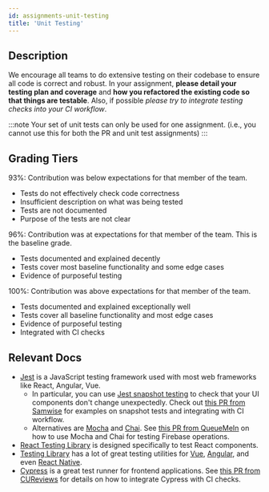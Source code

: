 ```yaml
---
id: assignments-unit-testing
title: 'Unit Testing'
---
```


## Description

We encourage all teams to do extensive testing on their codebase to ensure all code is correct and robust. In your assignment, **please detail your testing plan and coverage** and **how you refactored the existing code so that things are testable**. Also, if possible _please try to integrate testing checks into your CI workflow_.

:::note
Your set of unit tests can only be used for one assignment. (i.e., you cannot use this for both the PR and unit test assignments)
:::

## Grading Tiers

93%: Contribution was below expectations for that member of the team.

- Tests do not effectively check code correctness
- Insufficient description on what was being tested
- Tests are not documented
- Purpose of the tests are not clear

96%: Contribution was at expectations for that member of the team. This is the baseline grade.

- Tests documented and explained decently
- Tests cover most baseline functionality and some edge cases
- Evidence of purposeful testing

100%: Contribution was above expectations for that member of the team.

- Tests documented and explained exceptionally well
- Tests cover all baseline functionality and most edge cases
- Evidence of purposeful testing
- Integrated with CI checks

## Relevant Docs

- [Jest](https://jestjs.io/docs/en/getting-started) is a JavaScript testing framework used with most web frameworks like React, Angular, Vue.
  - In particular, you can use [Jest snapshot testing](https://jestjs.io/docs/en/snapshot-testing) to check that your UI components don't change unexpectedly. Check out [this PR from Samwise](https://jestjs.io/docs/en/snapshot-testing) for examples on snapshot tests and integrating with CI workflow.
  - Alternatives are [Mocha](https://mochajs.org/) and [Chai](https://www.chaijs.com/). See [this PR from QueueMeIn](https://github.com/cornell-dti/office-hours/pull/435/files) on how to use Mocha and Chai for testing Firebase operations.
- [React Testing Library](https://testing-library.com/docs/react-testing-library/example-intro) is designed specifically to test React components.
- [Testing Library](https://testing-library.com/) has a lot of great testing utilities for [Vue](https://testing-library.com/docs/vue-testing-library/intro), [Angular](https://testing-library.com/docs/angular-testing-library/intro), and even [React Native](https://testing-library.com/docs/react-native-testing-library/intro).
- [Cypress](https://www.cypress.io/) is a great test runner for frontend applications. See [this PR from CUReviews](https://github.com/cornell-dti/course-reviews-react-2.0/pull/221) for details on how to integrate Cypress with CI checks.
